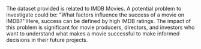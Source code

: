 The dataset provided is related to IMDB Movies. A potential problem to investigate could be: "What factors influence the success of a movie on IMDB?" 
Here, success can be defined by high IMDB ratings. The impact of this problem is significant for movie producers, directors, and investors who want 
to understand what makes a movie successful to make informed decisions in their future projects.
